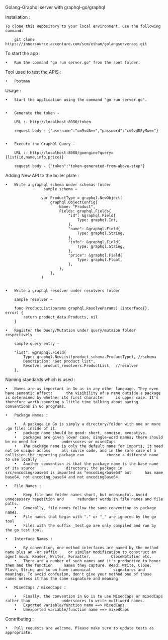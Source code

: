 Golang-Graphql server with graphql-go/graphql

Installation : 

	To clone this Repository to your local environment, use the following command:
    
		git clone https://innersource.accenture.com/scm/ethan/golangserverapi.git

To start the app :

	•	Run the command "go run server.go" from the root folder.

Tool used to test the APIS :

	•	Postman

Usage :

	•	Start the application using the command "go run server.go".
    

	•	Generate the token - 
    
		URL :- http://localhost:8080/token 
        
		request body - {"username":"cm9vdA==","password":"cm9vdDEyMw=="}

	
    •	Execute the GraphQl Query – 
    
		URL :- http://localhost:8080/goengine?query={list{id,name,info,price}} 
        
		request body - {"token":"token-generated-from-above-step"}

Adding New API to the boiler plate :

	•	Write a graphql schema under schemas folder 
                     sample schema – 
					
                    var ProductType = graphql.NewObject(
    					graphql.ObjectConfig{
        					Name: "Product",
        					Fields: graphql.Fields{
            					"id": &graphql.Field{
                					Type: graphql.Int,
            					},
            					"name": &graphql.Field{
                					Type: graphql.String,
            					},
            					"info": &graphql.Field{
                					Type: graphql.String,
            					},
            					"price": &graphql.Field{
                					Type: graphql.Float,
            					},
        					},
    					},
					)


	•	Write a graphql resolver under resolvers folder 
    
		sample resolver – 
        
		func ProductList(params graphql.ResolveParams) (interface{}, error) {
    		return product_data.Products, nil
		}

	•	Register the Query/Mutation under query/mutaion folder respectively 
    
		sample query entry – 
        
		"list": &graphql.Field{
       		Type: graphql.NewList(product_schema.ProductType), //schema
       		Description: "Get product list",
       		Resolve: product_resolvers.ProductList,  //resolver
     	},

Naming standards which is used :

	•	Names are as important in Go as in any other language. They even have semantic effect: 		the visibility of a name outside a package is determined by whether its first character 	is upper case. It's therefore worth spending a little time talking about naming 			conventions in Go programs.
	
	•	Package Names : 
		
		•   A package in Go is simply a directory/folder with one or more .go files inside of it.
		•   package name should be good: short, concise, evocative.
		•   packages are given lower case, single-word names; there should be no need for			underscores or mixedCaps
		•   The package name is only the default name for imports; it need not be unique across 	all source code, and in the rare case of a collision the importing package can 			choose a different name to use locally
		•	Another convention is that the package name is the base name of its source 				directory; the package in src/encoding/base64 is imported as "encoding/base64" but 		has name base64, not encoding_base64 and not encodingBase64.
	
	•	File Names :

		•	Keep file and folder names short, but meaningful. Avoid unnecessary repetition and 		redundant words in file names and file paths.
		•	Generally, file names follow the same convention as package names.
		•	File names that begin with "." or "_" are ignored by the go tool
		•	Files with the suffix _test.go are only compiled and run by the go test tool.

	•	Interface Names : 

		•	By convention, one-method interfaces are named by the method name plus an -er suffix 	 or similar modification to construct an agent noun: Reader, Writer, Formatter, 		CloseNotifier etc.
		•	There are a number of such names and it's productive to honor them and the function 	names they capture. Read, Write, Close, Flush, String and so on have canonical 			signatures and meanings. To avoid confusion, don't give your method one of those 		names unless it has the same signature and meaning

	•	MixedCaps / mixedCaps : 

		•	Finally, the convention in Go is to use MixedCaps or mixedCaps rather than 				underscores to write multiword names.
		•	Exported variable/function name ==> MixedCaps 
		•	Unexported variable/function name ==> mixedCaps 


Contributing :

	•	Pull requests are welcome. Please make sure to update tests as appropriate.


